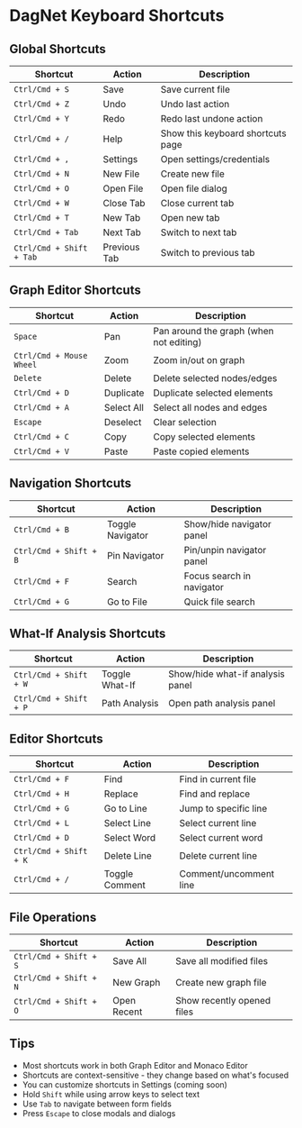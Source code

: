# DagNet Keyboard Shortcuts

## Global Shortcuts

| Shortcut | Action | Description |
|----------|--------|-------------|
| `Ctrl/Cmd + S` | Save | Save current file |
| `Ctrl/Cmd + Z` | Undo | Undo last action |
| `Ctrl/Cmd + Y` | Redo | Redo last undone action |
| `Ctrl/Cmd + /` | Help | Show this keyboard shortcuts page |
| `Ctrl/Cmd + ,` | Settings | Open settings/credentials |
| `Ctrl/Cmd + N` | New File | Create new file |
| `Ctrl/Cmd + O` | Open File | Open file dialog |
| `Ctrl/Cmd + W` | Close Tab | Close current tab |
| `Ctrl/Cmd + T` | New Tab | Open new tab |
| `Ctrl/Cmd + Tab` | Next Tab | Switch to next tab |
| `Ctrl/Cmd + Shift + Tab` | Previous Tab | Switch to previous tab |

## Graph Editor Shortcuts

| Shortcut | Action | Description |
|----------|--------|-------------|
| `Space` | Pan | Pan around the graph (when not editing) |
| `Ctrl/Cmd + Mouse Wheel` | Zoom | Zoom in/out on graph |
| `Delete` | Delete | Delete selected nodes/edges |
| `Ctrl/Cmd + D` | Duplicate | Duplicate selected elements |
| `Ctrl/Cmd + A` | Select All | Select all nodes and edges |
| `Escape` | Deselect | Clear selection |
| `Ctrl/Cmd + C` | Copy | Copy selected elements |
| `Ctrl/Cmd + V` | Paste | Paste copied elements |

## Navigation Shortcuts

| Shortcut | Action | Description |
|----------|--------|-------------|
| `Ctrl/Cmd + B` | Toggle Navigator | Show/hide navigator panel |
| `Ctrl/Cmd + Shift + B` | Pin Navigator | Pin/unpin navigator panel |
| `Ctrl/Cmd + F` | Search | Focus search in navigator |
| `Ctrl/Cmd + G` | Go to File | Quick file search |

## What-If Analysis Shortcuts

| Shortcut | Action | Description |
|----------|--------|-------------|
| `Ctrl/Cmd + Shift + W` | Toggle What-If | Show/hide what-if analysis panel |
| `Ctrl/Cmd + Shift + P` | Path Analysis | Open path analysis panel |

## Editor Shortcuts

| Shortcut | Action | Description |
|----------|--------|-------------|
| `Ctrl/Cmd + F` | Find | Find in current file |
| `Ctrl/Cmd + H` | Replace | Find and replace |
| `Ctrl/Cmd + G` | Go to Line | Jump to specific line |
| `Ctrl/Cmd + L` | Select Line | Select current line |
| `Ctrl/Cmd + D` | Select Word | Select current word |
| `Ctrl/Cmd + Shift + K` | Delete Line | Delete current line |
| `Ctrl/Cmd + /` | Toggle Comment | Comment/uncomment line |

## File Operations

| Shortcut | Action | Description |
|----------|--------|-------------|
| `Ctrl/Cmd + Shift + S` | Save All | Save all modified files |
| `Ctrl/Cmd + Shift + N` | New Graph | Create new graph file |
| `Ctrl/Cmd + Shift + O` | Open Recent | Show recently opened files |

## Tips

- Most shortcuts work in both Graph Editor and Monaco Editor
- Shortcuts are context-sensitive - they change based on what's focused
- You can customize shortcuts in Settings (coming soon)
- Hold `Shift` while using arrow keys to select text
- Use `Tab` to navigate between form fields
- Press `Escape` to close modals and dialogs
